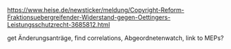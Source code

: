 https://www.heise.de/newsticker/meldung/Copyright-Reform-Fraktionsuebergreifender-Widerstand-gegen-Oettingers-Leistungsschutzrecht-3685812.html

get Änderungsanträge, find correlations, Abgeordnetenwatch, link to MEPs? 
